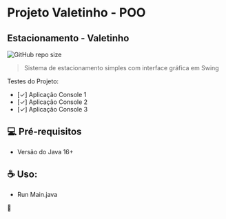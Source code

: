 # Projeto Valetinho - POO

## Estacionamento - Valetinho 

![GitHub repo size](https://img.shields.io/github/repo-size/juanfariastk/ProjetoEstacionamento-POO?style=for-the-badge)

> Sistema de estacionamento simples com interface gráfica em Swing

Testes do Projeto:

- [✓] Aplicação Console 1
- [✓] Aplicação Console 2
- [✓] Aplicação Console 3

## 💻 Pré-requisitos

* Versão do Java 16+


## ☕ Uso:

- Run Main.java

🌹
